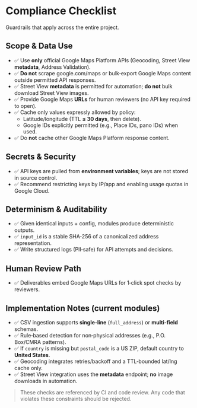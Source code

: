 # Compliance Checklist

Guardrails that apply across the entire project.

## Scope & Data Use
- ✅ Use **only** official Google Maps Platform APIs (Geocoding, Street View **metadata**, Address Validation).
- ✅ **Do not** scrape google.com/maps or bulk‑export Google Maps content outside permitted API responses.
- ✅ Street View **metadata** is permitted for automation; **do not** bulk download Street View images.
- ✅ Provide Google Maps **URLs** for human reviewers (no API key required to open).
- ✅ Cache only values expressly allowed by policy:
  - Latitude/longitude (TTL **≤ 30 days**, then delete).
  - Google IDs explicitly permitted (e.g., Place IDs, pano IDs) when used.
- ✅ Do **not** cache other Google Maps Platform response content.

## Secrets & Security
- ✅ API keys are pulled from **environment variables**; keys are not stored in source control.
- ✅ Recommend restricting keys by IP/app and enabling usage quotas in Google Cloud.

## Determinism & Auditability
- ✅ Given identical inputs + config, modules produce deterministic outputs.
- ✅ `input_id` is a stable SHA‑256 of a canonicalized address representation.
- ✅ Write structured logs (PII‑safe) for API attempts and decisions.

## Human Review Path
- ✅ Deliverables embed Google Maps URLs for 1‑click spot checks by reviewers.

## Implementation Notes (current modules)
- ✅ CSV ingestion supports **single‑line** (`full_address`) or **multi‑field** schemas.
- ✅ Rule‑based detection for non‑physical addresses (e.g., P.O. Box/CMRA patterns).
- ✅ If `country` is missing but `postal_code` is a US ZIP, default country to **United States**.
- ✅ Geocoding integrates retries/backoff and a TTL‑bounded lat/lng cache only.
- ✅ Street View integration uses the **metadata** endpoint; **no** image downloads in automation.

> These checks are referenced by CI and code review. Any code that violates these constraints should be rejected.
